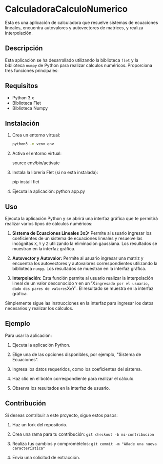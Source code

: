 # CalculadoraCalculoNumerico
Esta es una aplicación de calculadora que resuelve sistemas de ecuaciones lineales, encuentra autovalores y autovectores de matrices, y realiza interpolación.
## Descripción

Esta aplicación se ha desarrollado utilizando la biblioteca `flet` y la biblioteca `numpy` de Python para realizar cálculos numéricos. Proporciona tres funciones principales:

## Requisitos
- Python 3.x
- Biblioteca Flet
- Biblioteca Numpy

## Instalación

1. Crea un entorno virtual:

   ```bash
   python3 -m venv env

2. Activa el entorno virtual:
 
   source env/bin/activate

3. Instala la librería Flet (si no está instalada):

   pip install flet

4. Ejecuta la aplicación:
   python app.py
     


## Uso

Ejecuta la aplicación Python y se abrirá una interfaz gráfica que te permitirá realizar varios tipos de cálculos numéricos:

1. **Sistema de Ecuaciones Lineales 3x3:** Permite al usuario ingresar los coeficientes de un sistema de ecuaciones lineales y resuelve las incógnitas `X`, `Y` y `Z` utilizando la eliminación gaussiana. Los resultados se muestran en la interfaz gráfica.

2. **Autovector y Autovalor:** Permite al usuario ingresar una matriz y encuentra los autovectores y autovalores correspondientes utilizando la biblioteca `numpy`. Los resultados se muestran en la interfaz gráfica.

3. **Interpolación:** Esta función permite al usuario realizar la interpolación lineal de un valor desconocido `Y` en un 'X` ingresado por el usuario, dado dos pares de valores `X` e `Y`. El resultado se muestra en la interfaz gráfica.

Simplemente sigue las instrucciones en la interfaz para ingresar los datos necesarios y realizar los cálculos.

## Ejemplo

Para usar la aplicación:

1. Ejecuta la aplicación Python.

2. Elige una de las opciones disponibles, por ejemplo, "Sistema de Ecuaciones".

3. Ingresa los datos requeridos, como los coeficientes del sistema.

4. Haz clic en el botón correspondiente para realizar el cálculo.

5. Observa los resultados en la interfaz de usuario.

## Contribución

Si deseas contribuir a este proyecto, sigue estos pasos:

1. Haz un fork del repositorio.

2. Crea una rama para tu contribución: `git checkout -b mi-contribucion`

3. Realiza tus cambios y compromételos: `git commit -m "Añade una nueva característica"`

4. Envía una solicitud de extracción.
